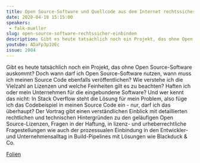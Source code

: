 ```yaml
---
title: Open Source-Software und Quellcode aus dem Internet rechtssicher einbinden und nutzen
date: 2020-04-18 15:15:00
speakers:
 - falk-mueller
slug: open-source-software-rechtssicher-einbinden
description: Gibt es heute tatsächlich noch ein Projekt, das ohne Open Source-Software auskommt? Doch wann darf ich Open Source-Software nutzen, wann muss ich meinen Source Code ebenfalls veröffentlichen? 
youtube: ADaFp3p1UEc
issue: 2004
---
```

Gibt es heute tatsächlich noch ein Projekt, das ohne Open Source-Software auskommt? Doch wann darf ich Open Source-Software nutzen, wann muss ich meinen Source Code ebenfalls veröffentlichen? Wie verstehe ich die Vielzahl an Lizenzen und welche Feinheiten gilt es zu beachten? Haften ich oder mein Unternehmen für die eingebundene Software? Und wer kennt das nicht: In Stack Overflow steht die Lösung für mein Problem, also füge ich das Codebeispiel in meinen Source Code ein - nur, darf ich das überhaupt? Der Vortrag gibt einen verständlichen Einblick mit detaillierten rechtlichen und technischen Hintergründen zu den geläufigen Open Source-Lizenzen, Fragen in der Haftung, in lizenz- und urheberrechtliche Fragestellungen wie auch der prozessualen Einbindung in den Entwickler- und Unternehmensalltag in Build-Pipelines mit Lösungen wie Blackduck & Co.

[Folien](https://1drv.ms/b/s!AmXNl8dqs5HUpqBOhPaE-8Bhjboadg?e=EHeE6L)

